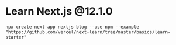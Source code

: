 # Learn Next.js @12.1.0

```
npx create-next-app nextjs-blog --use-npm --example "https://github.com/vercel/next-learn/tree/master/basics/learn-starter"
```

